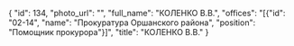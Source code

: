 {
    "id": 134,
    "photo_url": "",
    "full_name": "КОЛЕНКО В.В.",
    "offices": "[{\"id\": \"02-14\", \"name\": \"Прокуратура Оршанского района\", \"position\": \"Помощник прокурора\"}]",
    "title": "КОЛЕНКО В.В."
}